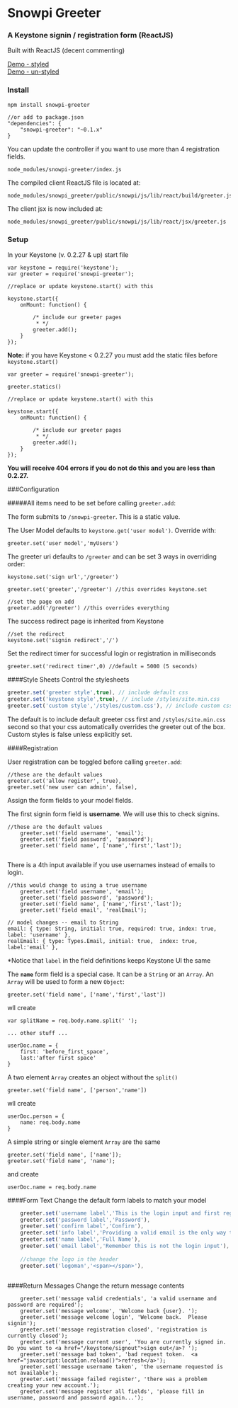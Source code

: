 # Snowpi Greeter 
### A Keystone signin / registration form (ReactJS)

Built with ReactJS (decent commenting)

[Demo - styled](https://code.snowpi.org/signin) <br />
[Demo - un-styled](https://code.snowpi.org/greeter)


### Install

```
npm install snowpi-greeter

//or add to package.json
"dependencies": {
	"snowpi-greeter": "~0.1.x"
}
```

You can update the controller if you want to use more than 4 registration fields.
```
node_modules/snowpi-greeter/index.js
```
The compiled client ReactJS file is located at:
```
node_modules/snowpi_greeter/public/snowpi/js/lib/react/build/greeter.js
``` 

The client jsx is now included at:  
```
node_modules/snowpi_greeter/public/snowpi/js/lib/react/jsx/greeter.js
``` 

### Setup

In your Keystone (v. 0.2.27 & up) start file 

```
var keystone = require('keystone');
var greeter = require('snowpi-greeter');

//replace or update keystone.start() with this

keystone.start({
	onMount: function() {
		
		/* include our greeter pages
		 * */
		greeter.add();
	}
});

```

**Note:**
if you have Keystone < 0.2.27 you must add the static files before `keystone.start()`
```
var greeter = require('snowpi-greeter');

greeter.statics()

//replace or update keystone.start() with this

keystone.start({
	onMount: function() {
		
		/* include our greeter pages
		 * */
		greeter.add();
	}
});

```
**You will receive 404 errors if you do not do this and you are less than 0.2.27.**


###Configuration

#####All items need to be set before calling `greeter.add`:

The form submits to `/snowpi-greeter`.  This is a static value.

The User Model defaults to `keystone.get('user model')`. Override with:
```
greeter.set('user model','myUsers')
```

The greeter uri defaults to `/greeter` and can be set 3 ways in overriding order:
```
keystone.set('sign url','/greeter') 

greeter.set('greeter','/greeter') //this overrides keystone.set

//set the page on add
greeter.add('/greeter') //this overrides everything
```

The success redirect page is inherited from Keystone
```
//set the redirect 
keystone.set('signin redirect','/')
```
Set the redirect timer for successful login or registration in milliseconds
```
greeter.set('redirect timer',0) //default = 5000 (5 seconds)
```
####Style Sheets
Control the stylesheets 

```javascript
greeter.set('greeter style',true), // include default css
greeter.set('keystone style',true), // include /styles/site.min.css
greeter.set('custom style','/styles/custom.css'), // include custom css
```
The default is to include default greeter css first and `/styles/site.min.css` second so that your css automatically overrides the greeter out of the box.  Custom styles is false unless explicitly set.

####Registration


User registration can be toggled before calling `greeter.add`:
```
//these are the default values
greeter.set('allow register', true),
greeter.set('new user can admin', false),

```

Assign the form fields to your model fields. 

The first signin form field is  **username**. We will use this to check signins.
```
//these are the default values
	greeter.set('field username', 'email');
	greeter.set('field password', 'password');
	greeter.set('field name', ['name','first','last']);
    
```

There is a 4th input available if you use usernames instead of emails to login.  
```
//this would change to using a true username
	greeter.set('field username', 'email');
	greeter.set('field password', 'password');
	greeter.set('field name', ['name','first','last']);
	greeter.set('field email', 'realEmail');
    
// model changes -- email to String
email: { type: String, initial: true, required: true, index: true, label: 'username' },
realEmail: { type: Types.Email, initial: true,  index: true, label:'email' },

```
*Notice that `label` in the field definitions keeps Keystone UI the same

The **` name `** form field is a special case. 
It can be a `String` or an `Array`.  An `Array` will be used to form a new `Object`:
```
greeter.set('field name', ['name','first','last'])

```
wll create
```
var splitName = req.body.name.split(' ');

... other stuff ...

userDoc.name = {
	first: 'before_first_space',
    last:'after first space'
}
```
A two element `Array` creates an object without the `split()`
```
greeter.set('field name', ['person','name'])
```
wll create
```
userDoc.person = {
	name: req.body.name
}
```
A simple string or single element `Array` are the same
```
greeter.set('field name', ['name']);
greeter.set('field name', 'name');
```
and create
```
userDoc.name = req.body.name
```

####Form Text
Change the default form labels to match your model 
```javascript
	greeter.set('username label','This is the login input and first register input'),
	greeter.set('password label','Password'),
	greeter.set('confirm label','Confirm'),
	greeter.set('info label','Providing a valid email is the only way to reset your password.'),
	greeter.set('name label','Full Name'),
	greeter.set('email label','Remember this is not the login input'),
	
	//change the logo in the header
	greeter.set('logoman','<span></span>'),
	
```

####Return Messages
Change the return message contents
```
	greeter.set('message valid credentials', 'a valid username and password are required');
	greeter.set('message welcome', 'Welcome back {user}. ');
	greeter.set('message welcome login', 'Welcome back.  Please signin');
	greeter.set('message registration closed', 'registration is currently closed');
	greeter.set('message current user', 'You are currently signed in.  Do you want to <a href="/keystone/signout">sign out</a>? ');
	greeter.set('message bad token', 'bad request token.  <a href="javascript:location.reload()">refresh</a>');
	greeter.set('message username taken', 'the username requested is not available');
	greeter.set('message failed register', 'there was a problem creating your new account.');
	greeter.set('message register all fields', 'please fill in username, password and password again...');
```
